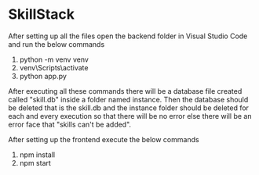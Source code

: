# SkillStack

After setting up all the files open the backend folder in Visual Studio Code and run the below commands
1) python -m venv venv
2) venv\Scripts\activate
3) python app.py

After executing all these commands there will be a database file created called "skill.db" inside a folder named instance. Then the database should be deleted that is the skill.db and the instance folder should be deleted for each and every execution so that there will be no error else there will be an error face that "skills can't be added".

After setting up the frontend execute the below commands 
1) npm install
2) npm start
